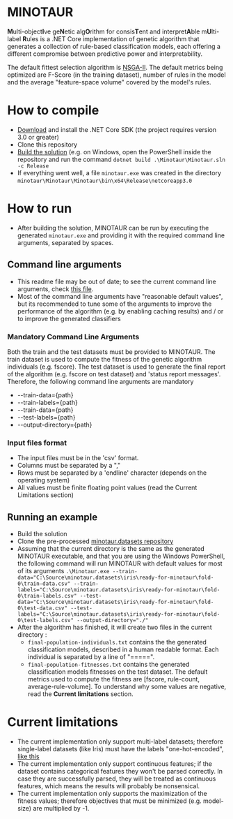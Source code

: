 # MINOTAUR
 
**M**ulti-object**I**ve ge**N**etic alg**O**rithm for consis**T**ent and  interpret**A**ble m**U**lti-label **R**ules is a .NET Core implementation of genetic algorithm that generates a collection of rule-based classification models, each offering a different compromise between predictive power and interpretability.

The default fittest selection algorithm is [NSGA-II](http://www.dmi.unict.it/mpavone/nc-cs/materiale/NSGA-II.pdf).
The default metrics being optimized are F-Score (in the training dataset), number of rules in the model and the average "feature-space volume" covered by the model's rules.


# How to compile
 - [Download](https://dotnet.microsoft.com/download/dotnet-core/3.0) and install the .NET Core SDK (the project requires version 3.0 or greater)
 - Clone this repository
 - [Build the solution](https://docs.microsoft.com/en-us/dotnet/core/tools/dotnet-build) (e.g. on Windows, open the PowerShell inside the repository and run the command `dotnet build .\Minotaur\Minotaur.sln -c Release`
 - If everything went well, a file `minotaur.exe` was created in the directory `minotaur\Minotaur\Minotaur\bin\x64\Release\netcoreapp3.0`

# How to run
- After building the solution, MINOTAUR can be run by executing the generated `minotaur.exe` and providing it with the required command line arguments, separated by spaces.

## Command line arguments
- This readme file may be out of date; to see the current command line arguments, check [this file](https://github.com/Mirandatz/minotaur/blob/master/Minotaur/Minotaur/ProgramSettings.cs).
- Most of the command line arguments have "reasonable default values", but its recommended to tune some of the arguments to improve the performance of the algorithm (e.g. by enabling caching results) and / or to improve the generated classifiers

### Mandatory Command Line Arguments
Both the train and the test datasets must be provided to MINOTAUR.
The train dataset is used to compute the fitness of the genetic algorithm individuals (e.g. fscore).
The test dataset is used to generate the final report of the algorithm (e.g. fscore on test dataset) and
'status report messages'.
Therefore, the following command line arguments are mandatory
- \-\-train-data={path}
- \-\-train-labels={path}
- \-\-train-data={path}
- \-\-test-labels={path}
- \-\-output-directory={path}

### Input files format
- The input files must be in the 'csv' format.
- Columns must be separated by a ","
- Rows must be separated by a 'endline' character (depends on the operating system)
- All values must be finite floating point values (read the Current Limitations section)

## Running an example
- Build the solution
- Clone the pre-processed [minotaur.datasets repository](https://github.com/Mirandatz/minotaur.datasets) 
- Assuming that the current directory is the same as the generated MINOTAUR executable, and that you are using the Windows PowerShell,  the following command will run MINOTAUR with default values for most of its arguments 
`.\Minotaur.exe --train-data="C:\Source\minotaur.datasets\iris\ready-for-minotaur\fold-0\train-data.csv" --train-labels="C:\Source\minotaur.datasets\iris\ready-for-minotaur\fold-0\train-labels.csv" --test-data="C:\Source\minotaur.datasets\iris\ready-for-minotaur\fold-0\test-data.csv" --test-labels="C:\Source\minotaur.datasets\iris\ready-for-minotaur\fold-0\test-labels.csv" --output-directory="./"`
- After the algorithm has finished, it will create two files in the current directory :
  - `final-population-individuals.txt`  contains the the generated classification models, described in a human readable format. Each individual is separated by a line of "=====".
  - `final-population-fitnesses.txt` contains the generated classification models fitnesses on the test dataset. The default metrics used to compute the fitness are [fscore, rule-count, average-rule-volume]. To understand why some values are negative, read the **Current limitations** section.


# Current limitations
- The current implementation only support multi-label datasets; therefore single-label datasets (like Iris) must have the labels "one-hot-encoded", [like this](https://github.com/Mirandatz/minotaur.datasets/tree/master/iris/ready-for-minotaur/fold-0)
- The current implementation only support continuous features; if the dataset contains categorical features they won't be parsed correctly. In case they are successfully parsed, they will be treated as continuous features, which means the results will probably be nonsensical.
- The current implementation only supports the maximization of the fitness values; therefore objectives that must be minimized (e.g. model-size) are multiplied by -1. 